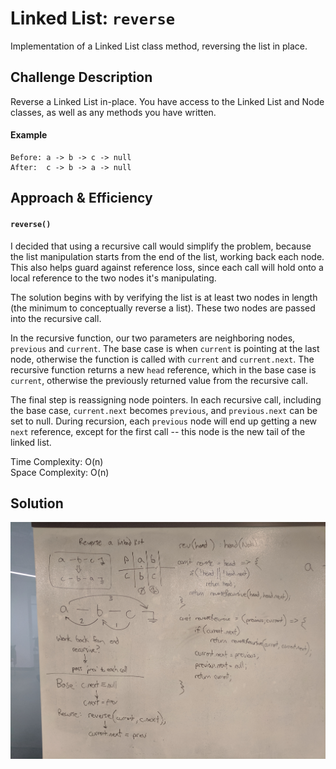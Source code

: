 # Linked List: `reverse`
Implementation of a Linked List class method, reversing the list in place.

## Challenge Description
Reverse a Linked List in-place. You have access to the Linked List and Node classes, as well as any methods you have written.
#### Example
    Before: a -> b -> c -> null
    After:  c -> b -> a -> null

## Approach & Efficiency
#### `reverse()`
I decided that using a recursive call would simplify the problem, because the list manipulation starts from the end of the list, working back each node. This also helps guard against reference loss, since each call will hold onto a local reference to the two nodes it's manipulating.

The solution begins with by verifying the list is at least two nodes in length (the minimum to conceptually reverse a list). These two nodes are passed into the recursive call.

In the recursive function, our two parameters are neighboring nodes, `previous` and `current`. The base case is when `current` is pointing at the last node, otherwise the function is called with `current` and `current.next`. The recursive function returns a new `head` reference, which in the base case is `current`, otherwise the previously returned value from the recursive call.

The final step is reassigning node pointers. In each recursive call, including the base case, `current.next` becomes `previous`, and `previous.next` can be set to null. During recursion, each `previous` node will end up getting a new `next` reference, except for the first call -- this node is the new tail of the linked list.

Time Complexity: O(n)  
Space Complexity: O(n)

## Solution
![](assets/ll_reverse.jpg)
